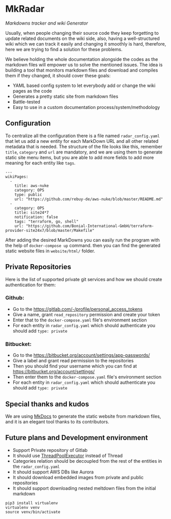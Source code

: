 # MkRadar
*Markdowns tracker and wiki Generator*

Usually, when people changing their source code they keep forgetting to update related documents on the wiki side, 
also, having a well-structured wiki which we can track it easily and 
changing it smoothly is hard, therefore, here we are trying to find a solution for these problems.

We believe holding the whole documentation alongside the codes as the markdown files will empower us to solve the mentioned issues. 
The idea is building a tool that monitors markdown files and download and compiles them if they changed, 
it should cover these goals:

* YAML based config system to let everybody add or change the wiki pages as the code
* Generates a pretty static site from markdown files
* Battle-tested
* Easy to use in a custom documentation process/system/methodology
 
## Configuration 

To centralize all the configuration there is a file named `radar_config.yaml` 
that let us add a new entity for each MarkDown URL and all other related metadata that is needed.
The structure of the file looks like this, remember  `title`, `category` and `url` are mandatory, and 
we are using them to generate static site menu items,
but you are able to add more fields to add more meaning for each entity like `tags`.

```
--- 
wikiPages: 
  - 
    title: aws-nuke
    category: OPS
    type: public
    url: "https://github.com/rebuy-de/aws-nuke/blob/master/README.md"
  - 
    category: OPS
    title: site24*7
    notification: false
    tags: "terraform, go, shell"
    url: "https://github.com/Bonial-International-GmbH/terraform-provider-site24x7/blob/master/Makefile"
```

After adding the desired MarkDowns you can easily run the program 
 with the help of `docker-compose up` command.
 then you can find the generated static website files in `website/html/` folder.

## Private Repositories 

Here is the list of supported private git services and how we should create authentication for them:

### Github:
- Go to the https://gitlab.com/-/profile/personal_access_tokens
- Give a name, grant `read_repository` permission and create your token
- Enter that to the `docker-compose.yaml` file's environment section
- For each entity in `radar_config.yaml` which should authenticate you should add `type: private`

### Bitbucket:
- Go to the https://bitbucket.org/account/settings/app-passwords/
- Give a label and grant read permission to the repositories
- Then you should find your username which you can find at https://bitbucket.org/account/settings/
- Then enter them to the `docker-compose.yaml` file's environment section
- For each entity in `radar_config.yaml` which should authenticate you should add `type: private`

## Special thanks and kudos

We are using [MkDocs](https://www.mkdocs.org) to generate the static website from markdown files, 
 and it is an elegant tool thanks to its contributors.   
  
## Future plans and Development environment

- Support Private repository of Gitlab
- It should use [ThreadPoolExecutor](https://tutorialedge.net/python/concurrency/python-threadpoolexecutor-tutorial/) instead of Thread
- Categories relation should be decoupled from the rest of the entities in the `radar_config.yaml`
- It should support AWS DBs like Aurora
- It should download embedded images from private and public repositories
- It should support downloading nested meltdown files from the initial markdown

```
pip3 install virtualenv
virtualenv venv
source venv/bin/activate
```